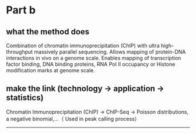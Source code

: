 # Part b
## what the method does
Combination of chromatin immunoprecipitation (ChIP) with ultra high-throughput massively parallel sequencing.
Allows mapping of protein-DNA interactions in vivo on a genome scale.
Enables mapping of transcription factor binding, DNA binding proteins, RNA PoI II occupancy or Histone modification marks at genome scale.

## make the link (technology -> application -> statistics)
Chromatin Immunoprecipitation (ChIP) -> ChIP-Seq -> Poisson distributions, a negative binomial,...（ Used in peak calling process） 

___


